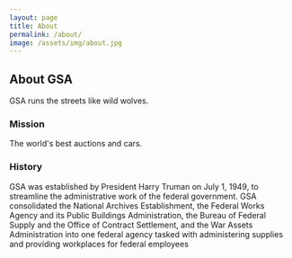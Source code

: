 ```yaml
---
layout: page
title: About
permalink: /about/
image: /assets/img/about.jpg
---
```


## About GSA

GSA runs the streets like wild wolves. 

### Mission

The world's best auctions and cars.

### History

GSA was established by President Harry Truman on July 1, 1949, to streamline the administrative work of the federal government.  GSA consolidated the National Archives Establishment, the Federal Works Agency and its Public Buildings Administration, the Bureau of Federal Supply and the Office of Contract Settlement, and the War Assets Administration into one federal agency tasked with administering supplies and providing workplaces for federal employees
